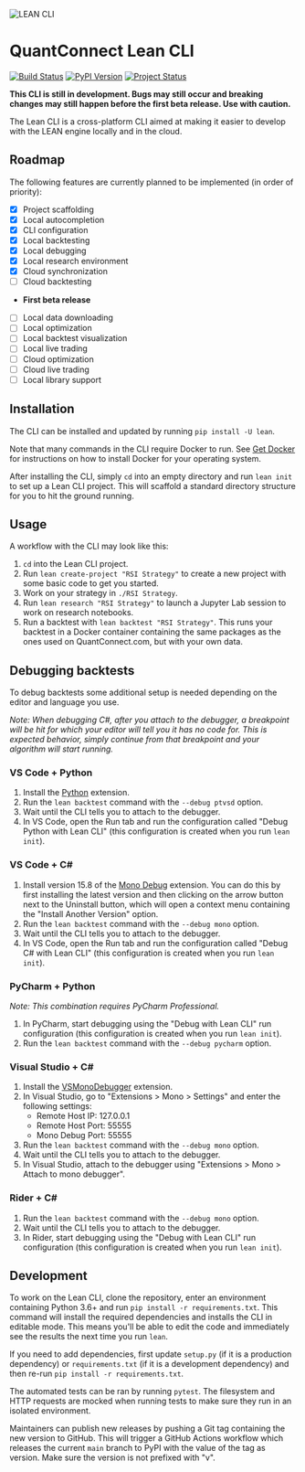 ![LEAN CLI](http://cdn.quantconnect.com.s3.us-east-1.amazonaws.com/i/github/lean-cli-splash.png)
# QuantConnect Lean CLI

[![Build Status](https://github.com/QuantConnect/lean-cli/workflows/Build/badge.svg)](https://github.com/QuantConnect/lean-cli/actions?query=workflow%3ABuild)
[![PyPI Version](https://img.shields.io/pypi/v/lean)](https://pypi.org/project/lean/)
[![Project Status](https://img.shields.io/pypi/status/lean)](https://pypi.org/project/lean/)

**This CLI is still in development. Bugs may still occur and breaking changes may still happen before the first beta release. Use with caution.**

The Lean CLI is a cross-platform CLI aimed at making it easier to develop with the LEAN engine locally and in the cloud.

## Roadmap

The following features are currently planned to be implemented (in order of priority):
- [x] Project scaffolding
- [x] Local autocompletion
- [x] CLI configuration
- [x] Local backtesting
- [x] Local debugging
- [x] Local research environment
- [x] Cloud synchronization
- [ ] Cloud backtesting
- **First beta release**
- [ ] Local data downloading
- [ ] Local optimization
- [ ] Local backtest visualization
- [ ] Local live trading
- [ ] Cloud optimization
- [ ] Cloud live trading
- [ ] Local library support

## Installation

The CLI can be installed and updated by running `pip install -U lean`.

Note that many commands in the CLI require Docker to run. See [Get Docker](https://docs.docker.com/get-docker/) for instructions on how to install Docker for your operating system.

After installing the CLI, simply `cd` into an empty directory and run `lean init` to set up a Lean CLI project. This will scaffold a standard directory structure for you to hit the ground running.

## Usage

A workflow with the CLI may look like this:
1. `cd` into the Lean CLI project.
2. Run `lean create-project "RSI Strategy"` to create a new project with some basic code to get you started.
3. Work on your strategy in `./RSI Strategy`.
4. Run `lean research "RSI Strategy"` to launch a Jupyter Lab session to work on research notebooks. 
5. Run a backtest with `lean backtest "RSI Strategy"`. This runs your backtest in a Docker container containing the same packages as the ones used on QuantConnect.com, but with your own data.

## Debugging backtests

To debug backtests some additional setup is needed depending on the editor and language you use.

*Note: When debugging C#, after you attach to the debugger, a breakpoint will be hit for which your editor will tell you it has no code for. This is expected behavior, simply continue from that breakpoint and your algorithm will start running.*

### VS Code + Python
1. Install the [Python](https://marketplace.visualstudio.com/items?itemName=ms-python.python) extension.
2. Run the `lean backtest` command with the `--debug ptvsd` option.
3. Wait until the CLI tells you to attach to the debugger.
4. In VS Code, open the Run tab and run the configuration called "Debug Python with Lean CLI" (this configuration is created when you run `lean init`).

### VS Code + C#
1. Install version 15.8 of the [Mono Debug](https://marketplace.visualstudio.com/items?itemName=ms-vscode.mono-debug) extension. You can do this by first installing the latest version and then clicking on the arrow button next to the Uninstall button, which will open a context menu containing the "Install Another Version" option.
2. Run the `lean backtest` command with the `--debug mono` option.
3. Wait until the CLI tells you to attach to the debugger.
4. In VS Code, open the Run tab and run the configuration called "Debug C# with Lean CLI" (this configuration is created when you run `lean init`).

### PyCharm + Python
*Note: This combination requires PyCharm Professional.*

1. In PyCharm, start debugging using the "Debug with Lean CLI" run configuration (this configuration is created when you run `lean init`).
2. Run the `lean backtest` command with the `--debug pycharm` option.

### Visual Studio + C#
1. Install the [VSMonoDebugger](https://marketplace.visualstudio.com/items?itemName=GordianDotNet.VSMonoDebugger0d62) extension.
2. In Visual Studio, go to "Extensions > Mono > Settings" and enter the following settings:
    * Remote Host IP: 127.0.0.1
    * Remote Host Port: 55555
    * Mono Debug Port: 55555
3. Run the `lean backtest` command with the `--debug mono` option.
4. Wait until the CLI tells you to attach to the debugger.
5. In Visual Studio, attach to the debugger using "Extensions > Mono > Attach to mono debugger".

### Rider + C#
1. Run the `lean backtest` command with the `--debug mono` option.
2. Wait until the CLI tells you to attach to the debugger.
3. In Rider, start debugging using the "Debug with Lean CLI" run configuration (this configuration is created when you run `lean init`).

## Development

To work on the Lean CLI, clone the repository, enter an environment containing Python 3.6+ and run `pip install -r requirements.txt`. This command will install the required dependencies and installs the CLI in editable mode. This means you'll be able to edit the code and immediately see the results the next time you run `lean`.

If you need to add dependencies, first update `setup.py` (if it is a production dependency) or `requirements.txt` (if it is a development dependency) and then re-run `pip install -r requirements.txt`.

The automated tests can be ran by running `pytest`. The filesystem and HTTP requests are mocked when running tests to make sure they run in an isolated environment.

Maintainers can publish new releases by pushing a Git tag containing the new version to GitHub. This will trigger a GitHub Actions workflow which releases the current `main` branch to PyPI with the value of the tag as version. Make sure the version is not prefixed with "v".
